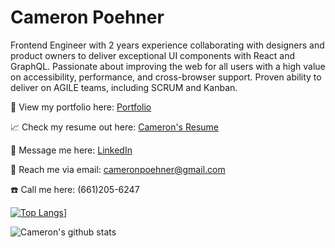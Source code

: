 # Cameron Poehner <br>

Frontend Engineer with 2 years experience collaborating with designers and product owners to deliver exceptional UI components with React and GraphQL. Passionate about improving the web for all users with a high value on  accessibility, performance, and cross-browser support. Proven ability to deliver on AGILE teams, including SCRUM and Kanban. <br>

:eyes: View my portfolio here: [Portfolio](https://cameronpoehner.com/) <br>

:chart_with_upwards_trend: Check my resume out here: [Cameron's Resume](https://docs.google.com/document/d/1aG_N7DZbSbnK36UjneL0syh_t2EVXvObQL96j52qQAk/edit?usp=sharing)

:speech_balloon: Message me here: [LinkedIn](https://www.linkedin.com/in/cameron-poehner/)

:e-mail: Reach me via email: [cameronpoehner@gmail.com](mailto:cameronpoehner@gmail.com)

:phone: Call me here: (661)205-6247

[![Top Langs](https://github-readme-stats.vercel.app/api/top-langs/?username=cameron-poehner&layout=compact)](https://github.com/cameron-poehner/github-readme-stats)] <br>

![Cameron's github stats](https://github-readme-stats.vercel.app/api?username=cameron-poehner&show_icons=true&theme=dark)
<!--
**cameron-poehner/cameron-poehner** is a ✨ _special_ ✨ repository because its `README.md` (this file) appears on your GitHub profile.


-->
